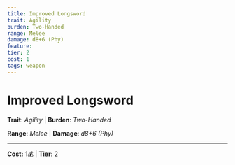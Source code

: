 ```yaml
---
title: Improved Longsword
trait: Agility
burden: Two-Handed
range: Melee
damage: d8+6 (Phy)
feature: 
tier: 2
cost: 1
tags: weapon
---
```

# Improved Longsword

**Trait**: _Agility_ | **Burden**: _Two-Handed_

**Range**: _Melee_ | **Damage**: _d8+6 (Phy)_

___
**Cost:** 1💰 | **Tier**: 2
